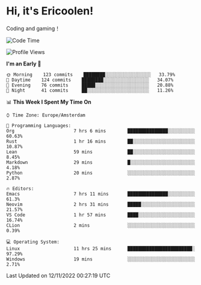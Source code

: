 # Hi, it's Ericoolen!
Coding and gaming！

<!--START_SECTION:waka-->
![Code Time](http://img.shields.io/badge/Code%20Time-520%20hrs%2044%20mins-blue)

![Profile Views](http://img.shields.io/badge/Profile%20Views-0-blue)

**I'm an Early 🐤** 

```text
🌞 Morning    123 commits    ████████░░░░░░░░░░░░░░░░░   33.79% 
🌆 Daytime    124 commits    ████████░░░░░░░░░░░░░░░░░   34.07% 
🌃 Evening    76 commits     █████░░░░░░░░░░░░░░░░░░░░   20.88% 
🌙 Night      41 commits     ██░░░░░░░░░░░░░░░░░░░░░░░   11.26%

```


📊 **This Week I Spent My Time On** 

```text
⌚︎ Time Zone: Europe/Amsterdam

💬 Programming Languages: 
Org                      7 hrs 6 mins        ███████████████░░░░░░░░░░   60.63% 
Rust                     1 hr 16 mins        ██░░░░░░░░░░░░░░░░░░░░░░░   10.87% 
Lean                     59 mins             ██░░░░░░░░░░░░░░░░░░░░░░░   8.45% 
Markdown                 29 mins             █░░░░░░░░░░░░░░░░░░░░░░░░   4.18% 
Python                   20 mins             ░░░░░░░░░░░░░░░░░░░░░░░░░   2.87%

🔥 Editors: 
Emacs                    7 hrs 11 mins       ███████████████░░░░░░░░░░   61.3% 
Neovim                   2 hrs 31 mins       █████░░░░░░░░░░░░░░░░░░░░   21.57% 
VS Code                  1 hr 57 mins        ████░░░░░░░░░░░░░░░░░░░░░   16.74% 
CLion                    2 mins              ░░░░░░░░░░░░░░░░░░░░░░░░░   0.39%

💻 Operating System: 
Linux                    11 hrs 25 mins      ████████████████████████░   97.29% 
Windows                  19 mins             ░░░░░░░░░░░░░░░░░░░░░░░░░   2.71%

```


 Last Updated on 12/11/2022 00:27:19 UTC
<!--END_SECTION:waka-->

